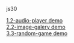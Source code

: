 js30

[1.2-audio-player demo](https://alvar91.github.io/js30/audio-player/)\
[2.2-image-galery demo](https://alvar91.github.io/js30/image-galery/)\
[3.3-random-game demo](https://alvar91.github.io/js30/memory-game/)
